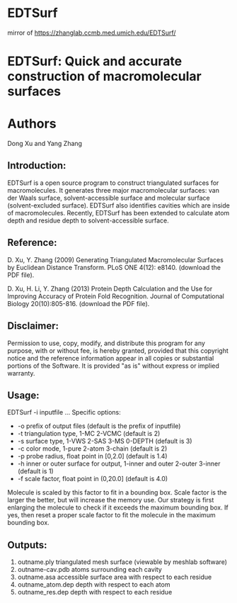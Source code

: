 # EDTSurf
mirror of https://zhanglab.ccmb.med.umich.edu/EDTSurf/

# EDTSurf: Quick and accurate construction of macromolecular surfaces

# Authors

Dong Xu and Yang Zhang

## Introduction:

EDTSurf is a open source program to construct triangulated surfaces for macromolecules. It generates three major macromolecular surfaces: van der Waals surface, solvent-accessible surface and molecular surface (solvent-excluded surface). EDTSurf also identifies cavities which are inside of macromolecules. Recently, EDTSurf has been extended to calculate atom depth and residue depth to solvent-accessible surface. 

## Reference:

D. Xu, Y. Zhang (2009) Generating Triangulated Macromolecular Surfaces by Euclidean Distance Transform. PLoS ONE 4(12): e8140. (download the PDF file). 

D. Xu, H. Li, Y. Zhang (2013) Protein Depth Calculation and the Use for Improving Accuracy of Protein Fold Recognition. Journal of Computational Biology 20(10):805-816. (download the PDF file). 

## Disclaimer:

Permission to use, copy, modify, and distribute this program for any purpose, with or without fee, is hereby granted, provided that this copyright notice and the reference information appear in all copies or substantial portions of the Software. It is provided "as is" without express or implied warranty. 

## Usage:

EDTSurf -i inputfile ...
Specific options:
- -o prefix of output files (default is the prefix of inputfile)
- -t triangulation type, 1-MC 2-VCMC (default is 2)
- -s surface type, 1-VWS 2-SAS 3-MS 0-DEPTH (default is 3)
- -c color mode, 1-pure 2-atom 3-chain (default is 2)
- -p probe radius, float point in [0,2.0] (default is 1.4)
- -h inner or outer surface for output, 1-inner and outer 2-outer 3-inner (default is 1)
- -f scale factor, float point in (0,20.0] (default is 4.0)

Molecule is scaled by this factor to fit in a bounding box. Scale factor is the larger the better, but will increase the memory use. Our strategy is first enlarging the molecule to check if it exceeds the maximum bounding box. If yes, then reset a proper scale factor to fit the molecule in the maximum bounding box.

## Outputs:

1. outname.ply 	triangulated mesh surface (viewable by meshlab software)
2. outname-cav.pdb 	atoms surrounding each cavity
3. outname.asa 	accessible surface area with respect to each residue
4. outname_atom.dep 	depth with respect to each atom
5. outname_res.dep 	depth with respect to each residue
